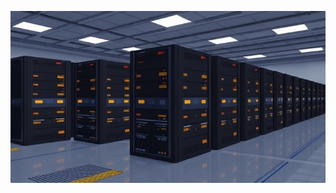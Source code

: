 ![alt text](https://github.com/KMYeaserArafat/Product_Storage_BackEnd/blob/main/7de795e4-9249-4185-a2bb-fbf43cc352d5.jfif)
